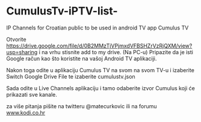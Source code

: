 # CumulusTv-iPTV-list-
IP Channels for Croatian public to be used in android TV app Cumulus TV

Otvorite https://drive.google.com/file/d/0B2MMzTjVPjmxdVFBSHZrVzRjQXM/view?usp=sharing i na vrhu stisnite add to my drive. (Na PC-u) Pripazite da je isti Google račun kao što koristite na vašoj Android TV aplikaciji.

Nakon toga odite u aplikaciju Cumulus TV na svom na svom TV-u i izaberite Switch Google Drive File te izaberite cumulustv.json

Sada odite u Live Channels aplikaciju i tamo odaberite izvor Cumulus koji će prikazati sve kanale.

za više pitanja pišite na twitteru @matecurkovic ili na forumu  www.kodi.co.hr
